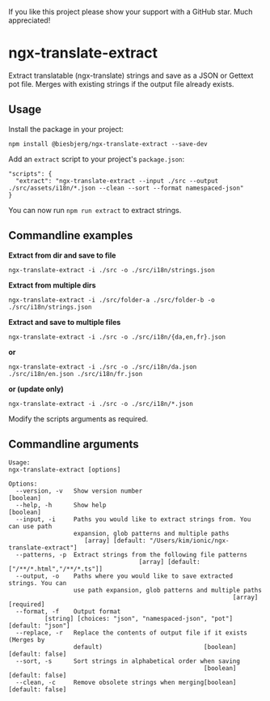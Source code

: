 If you like this project please show your support with a GitHub star. Much appreciated!

# ngx-translate-extract
Extract translatable (ngx-translate) strings and save as a JSON or Gettext pot file.
Merges with existing strings if the output file already exists.

## Usage
Install the package in your project:

`npm install @biesbjerg/ngx-translate-extract --save-dev`

Add an `extract` script to your project's `package.json`:
```
"scripts": {
  "extract": "ngx-translate-extract --input ./src --output ./src/assets/i18n/*.json --clean --sort --format namespaced-json"
}
```
You can now run `npm run extract` to extract strings.

## Commandline examples

**Extract from dir and save to file**

`ngx-translate-extract -i ./src -o ./src/i18n/strings.json`

**Extract from multiple dirs**

`ngx-translate-extract -i ./src/folder-a ./src/folder-b -o ./src/i18n/strings.json`

**Extract and save to multiple files**

`ngx-translate-extract -i ./src -o ./src/i18n/{da,en,fr}.json`

**or**

`ngx-translate-extract -i ./src -o ./src/i18n/da.json ./src/i18n/en.json ./src/i18n/fr.json`

**or (update only)**

`ngx-translate-extract -i ./src -o ./src/i18n/*.json`


Modify the scripts arguments as required.

## Commandline arguments
```
Usage:
ngx-translate-extract [options]

Options:
  --version, -v   Show version number                                  [boolean]
  --help, -h      Show help                                            [boolean]
  --input, -i     Paths you would like to extract strings from. You can use path
                  expansion, glob patterns and multiple paths
                     [array] [default: "/Users/kim/ionic/ngx-translate-extract"]
  --patterns, -p  Extract strings from the following file patterns
                                    [array] [default: ["/**/*.html","/**/*.ts"]]
  --output, -o    Paths where you would like to save extracted strings. You can
                  use path expansion, glob patterns and multiple paths
                                                              [array] [required]
  --format, -f    Output format
          [string] [choices: "json", "namespaced-json", "pot"] [default: "json"]
  --replace, -r   Replace the contents of output file if it exists (Merges by
                  default)                            [boolean] [default: false]
  --sort, -s      Sort strings in alphabetical order when saving
                                                      [boolean] [default: false]
  --clean, -c     Remove obsolete strings when merging[boolean] [default: false]
